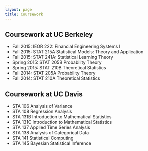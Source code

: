 ```yaml
---
layout: page
title: Coursework
---
```


## Coursework at UC Berkeley

* Fall 2015: IEOR 222: Financial Engineering Systems I
* Fall 2015: STAT 215A Statistical Models: Theory and Application
* Fall 2015: STAT 241A: Statistical Learning Theory
* Spring 2015: STAT 205B Probability Theory
* Spring 2015: STAT 210B Theoretical Statistics
* Fall 2014: STAT 205A Probability Theory
* Fall 2014: STAT 210A Theoretical Statistics

## Coursework at UC Davis

* STA 106 Analysis of Variance
* STA 108 Regression Analysis
* STA 131B Introduction to Mathematical Statistics
* STA 131C Introduction to Mathematical Statistics
* STA 137 Applied Time Series Analysis
* STA 138 Analysis of Categorical Data
* STA 141 Statistical Computing
* STA 145 Bayesian Statistical Inference
